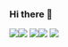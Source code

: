 ### Hi there 👋
![](http://github-profile-summary-cards.vercel.app/api/cards/stats?username=vn7n24fzkq&theme=2077)![](http://github-profile-summary-cards.vercel.app/api/cards/productive-time?username=vn7n24fzkq&theme=2077&utcOffset=8)
![](http://github-profile-summary-cards.vercel.app/api/cards/repos-per-language?username=vn7n24fzkq&theme=2077)![](http://github-profile-summary-cards.vercel.app/api/cards/most-commit-language?username=vn7n24fzkq&theme=2077)
![](http://github-profile-summary-cards.vercel.app/api/cards/profile-details?username=vn7n24fzkq&theme=2077)
<!--

**sagaesota/sagaesota** is a ✨ _special_ ✨ repository because its `README.md` (this file) appears on your GitHub profile.

Here are some ideas to get you started:

- 🔭 I’m currently working on ...
- 🌱 I’m currently learning ...
- 👯 I’m looking to collaborate on ...
- 🤔 I’m looking for help with ...
- 💬 Ask me about ...
- 📫 How to reach me: ...
- 😄 Pronouns: ...
- ⚡ Fun fact: ...
-->
